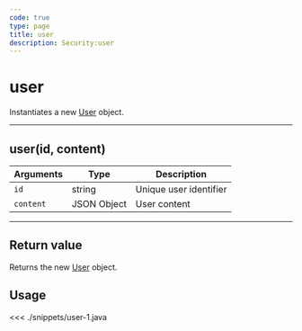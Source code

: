 ```yaml
---
code: true
type: page
title: user
description: Security:user
---
```


# user

Instantiates a new [User](/sdk/java/2/core-classes/user/) object.

---

## user(id, content)

| Arguments | Type        | Description            |
| --------- | ----------- | ---------------------- |
| `id`      | string      | Unique user identifier |
| `content` | JSON Object | User content           |

---

## Return value

Returns the new [User](/sdk/java/2/core-classes/user/) object.

## Usage

<<< ./snippets/user-1.java
